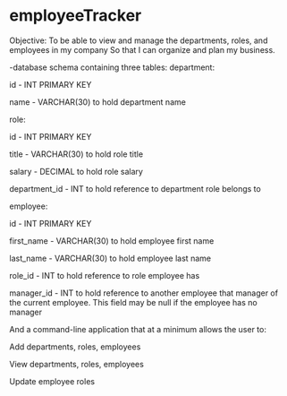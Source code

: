 # employeeTracker
Objective: 
To be able to view and manage the departments, roles, and employees in my company
So that I can organize and plan my business.





-database schema containing three tables:
department:


id - INT PRIMARY KEY

name - VARCHAR(30) to hold department name



role:


id - INT PRIMARY KEY

title -  VARCHAR(30) to hold role title

salary -  DECIMAL to hold role salary

department_id -  INT to hold reference to department role belongs to



employee:


id - INT PRIMARY KEY

first_name - VARCHAR(30) to hold employee first name

last_name - VARCHAR(30) to hold employee last name

role_id - INT to hold reference to role employee has

manager_id - INT to hold reference to another employee that manager of the current employee. This field may be null if the employee has no manager



And a command-line application that at a minimum allows the user to:


Add departments, roles, employees


View departments, roles, employees


Update employee roles